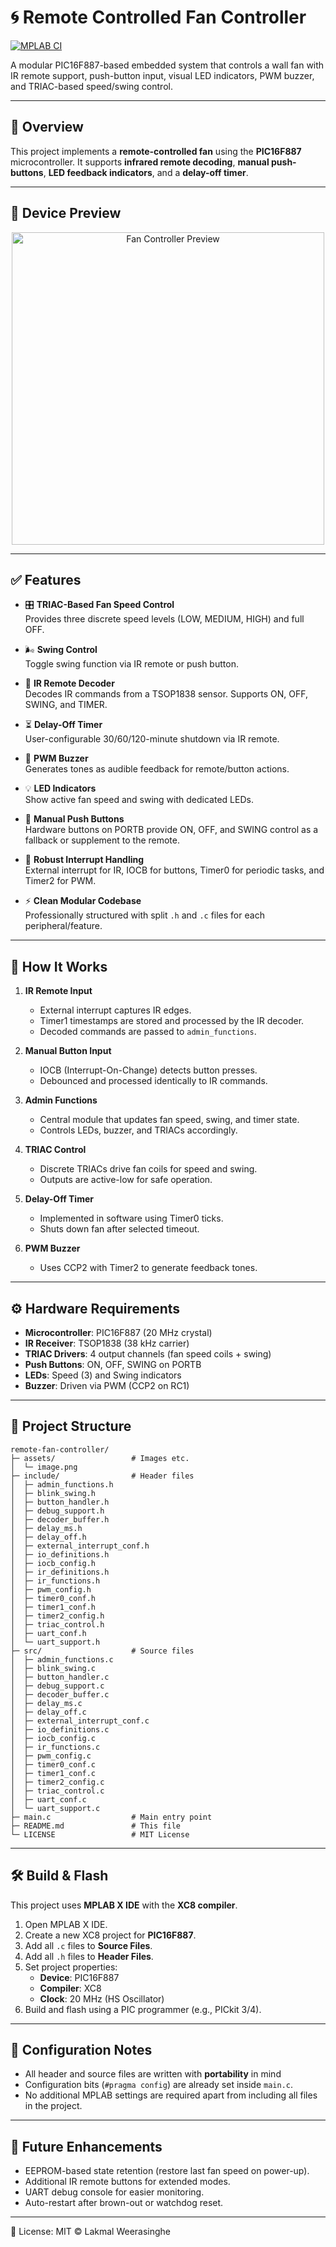 # 🌀 Remote Controlled Fan Controller

[![MPLAB CI](https://github.com/your-username/remote-fan-controller/actions/workflows/mplab.yml/badge.svg)](https://github.com/your-username/remote-fan-controller/actions/workflows/mplab.yml)

A modular PIC16F887-based embedded system that controls a wall fan with IR remote support, push-button input, visual LED indicators, PWM buzzer, and TRIAC-based speed/swing control.

---

## 📘 Overview

This project implements a **remote-controlled fan** using the **PIC16F887** microcontroller. It supports **infrared remote decoding**, **manual push-buttons**, **LED feedback indicators**, and a **delay-off timer**.  

---

## 📸 Device Preview

<p align="center">
  <img src="assets/image.png" alt="Fan Controller Preview" width="500"/>
</p>

---

## ✅ Features

- 🎛️ **TRIAC-Based Fan Speed Control**  
  Provides three discrete speed levels (LOW, MEDIUM, HIGH) and full OFF.

- 🌬️ **Swing Control**  
  Toggle swing function via IR remote or push button.

- 📡 **IR Remote Decoder**  
  Decodes IR commands from a TSOP1838 sensor. Supports ON, OFF, SWING, and TIMER.

- ⏳ **Delay-Off Timer**  
  User-configurable 30/60/120-minute shutdown via IR remote.

- 🔔 **PWM Buzzer**  
  Generates tones as audible feedback for remote/button actions.

- 💡 **LED Indicators**  
  Show active fan speed and swing with dedicated LEDs.

- 🔘 **Manual Push Buttons**  
  Hardware buttons on PORTB provide ON, OFF, and SWING control as a fallback or supplement to the remote.

- 🔄 **Robust Interrupt Handling**  
  External interrupt for IR, IOCB for buttons, Timer0 for periodic tasks, and Timer2 for PWM.

- ⚡ **Clean Modular Codebase**  
  Professionally structured with split `.h` and `.c` files for each peripheral/feature.

---

## 🧠 How It Works

1. **IR Remote Input**  
   - External interrupt captures IR edges.  
   - Timer1 timestamps are stored and processed by the IR decoder.  
   - Decoded commands are passed to `admin_functions`.

2. **Manual Button Input**  
   - IOCB (Interrupt-On-Change) detects button presses.  
   - Debounced and processed identically to IR commands.

3. **Admin Functions**  
   - Central module that updates fan speed, swing, and timer state.  
   - Controls LEDs, buzzer, and TRIACs accordingly.

4. **TRIAC Control**  
   - Discrete TRIACs drive fan coils for speed and swing.  
   - Outputs are active-low for safe operation.

5. **Delay-Off Timer**  
   - Implemented in software using Timer0 ticks.  
   - Shuts down fan after selected timeout.

6. **PWM Buzzer**  
   - Uses CCP2 with Timer2 to generate feedback tones.  

---

## ⚙️ Hardware Requirements

- **Microcontroller**: PIC16F887 (20 MHz crystal)  
- **IR Receiver**: TSOP1838 (38 kHz carrier)  
- **TRIAC Drivers**: 4 output channels (fan speed coils + swing)  
- **Push Buttons**: ON, OFF, SWING on PORTB  
- **LEDs**: Speed (3) and Swing indicators  
- **Buzzer**: Driven via PWM (CCP2 on RC1)  

---

## 📂 Project Structure

```text
remote-fan-controller/
├─ assets/                 # Images etc.
│  └─ image.png
├─ include/                # Header files
│  ├─ admin_functions.h
│  ├─ blink_swing.h
│  ├─ button_handler.h
│  ├─ debug_support.h
│  ├─ decoder_buffer.h
│  ├─ delay_ms.h
│  ├─ delay_off.h
│  ├─ external_interrupt_conf.h
│  ├─ io_definitions.h
│  ├─ iocb_config.h
│  ├─ ir_definitions.h
│  ├─ ir_functions.h
│  ├─ pwm_config.h
│  ├─ timer0_conf.h
│  ├─ timer1_conf.h
│  ├─ timer2_config.h
│  ├─ triac_control.h
│  ├─ uart_conf.h
│  └─ uart_support.h
├─ src/                    # Source files
│  ├─ admin_functions.c
│  ├─ blink_swing.c
│  ├─ button_handler.c
│  ├─ debug_support.c
│  ├─ decoder_buffer.c
│  ├─ delay_ms.c
│  ├─ delay_off.c
│  ├─ external_interrupt_conf.c
│  ├─ io_definitions.c
│  ├─ iocb_config.c
│  ├─ ir_functions.c
│  ├─ pwm_config.c
│  ├─ timer0_conf.c
│  ├─ timer1_conf.c
│  ├─ timer2_config.c
│  ├─ triac_control.c
│  ├─ uart_conf.c
│  └─ uart_support.c
├─ main.c                  # Main entry point
├─ README.md               # This file
└─ LICENSE                 # MIT License
```

---

## 🛠️ Build & Flash

This project uses **MPLAB X IDE** with the **XC8 compiler**.

1. Open MPLAB X IDE.  
2. Create a new XC8 project for **PIC16F887**.  
3. Add all `.c` files to **Source Files**.  
4. Add all `.h` files to **Header Files**.  
5. Set project properties:  
   - **Device**: PIC16F887  
   - **Compiler**: XC8  
   - **Clock**: 20 MHz (HS Oscillator)  
6. Build and flash using a PIC programmer (e.g., PICkit 3/4).

---

## 🔧 Configuration Notes

- All header and source files are written with **portability** in mind
- Configuration bits (`#pragma config`) are already set inside `main.c`.  
- No additional MPLAB settings are required apart from including all files in the project.  

---

## 📸 Future Enhancements

- EEPROM-based state retention (restore last fan speed on power-up).  
- Additional IR remote buttons for extended modes.  
- UART debug console for easier monitoring.  
- Auto-restart after brown-out or watchdog reset.

---

🪪 License: MIT © Lakmal Weerasinghe
